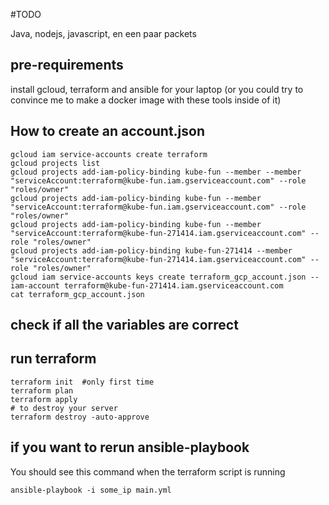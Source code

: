 #TODO

Java, nodejs, javascript, en een paar packets

## pre-requirements

install gcloud, terraform and ansible for your laptop (or you could try to convince me to make a docker image with these tools inside of it)

## How to create an account.json

```
gcloud iam service-accounts create terraform  
gcloud projects list  
gcloud projects add-iam-policy-binding kube-fun --member --member "serviceAccount:terraform@kube-fun.iam.gserviceaccount.com" --role "roles/owner"  
gcloud projects add-iam-policy-binding kube-fun --member "serviceAccount:terraform@kube-fun.iam.gserviceaccount.com" --role "roles/owner"  
gcloud projects add-iam-policy-binding kube-fun --member "serviceAccount:terraform@kube-fun-271414.iam.gserviceaccount.com" --role "roles/owner"  
gcloud projects add-iam-policy-binding kube-fun-271414 --member "serviceAccount:terraform@kube-fun-271414.iam.gserviceaccount.com" --role "roles/owner"  
gcloud iam service-accounts keys create terraform_gcp_account.json --iam-account terraform@kube-fun-271414.iam.gserviceaccount.com   
cat terraform_gcp_account.json  

```

## check if all the variables are correct 

## run terraform

```
terraform init  #only first time
terraform plan
terraform apply
# to destroy your server
terraform destroy -auto-approve
```

## if you want to rerun ansible-playbook

You should see this command when the terraform script is running

```
ansible-playbook -i some_ip main.yml
```


